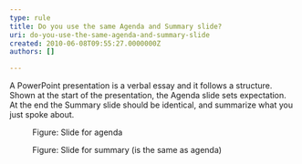 ```yaml
---
type: rule
title: Do you use the same Agenda and Summary slide?
uri: do-you-use-the-same-agenda-and-summary-slide
created: 2010-06-08T09:55:27.0000000Z
authors: []

---
```


 A PowerPoint presentation is a verbal essay and it follows a structure. Shown at the start of the presentation, the Agenda slide sets expectation. <br> 
At the end the Summary slide should be identical, and summarize what you just spoke about.
<dl>    <dt><img class="ms-rteCustom-ImageArea" src="/PublishingImages/agenda.gif" alt=""> </dt>
    <dd class="ms-rteCustom-FigureNormal">Figure&#58; Slide for agenda </dd></dl><dl>    <dt><img class="ms-rteCustom-ImageArea" src="/PublishingImages/summary.gif" alt=""> </dt>
    <dd class="ms-rteCustom-FigureNormal">Figure&#58; Slide for summary (is the same as agenda) </dd></dl>
